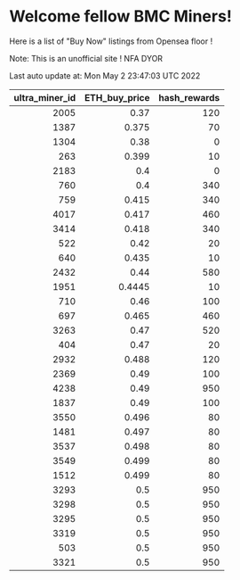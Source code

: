 # Welcome fellow BMC Miners!
Here is a list of "Buy Now" listings from Opensea floor !

Note: This is an unofficial site ! NFA DYOR


Last auto update at: Mon May  2 23:47:03 UTC 2022


|   ultra_miner_id |   ETH_buy_price |   hash_rewards |
|-----------------:|----------------:|---------------:|
|             2005 |          0.37   |            120 |
|             1387 |          0.375  |             70 |
|             1304 |          0.38   |              0 |
|              263 |          0.399  |             10 |
|             2183 |          0.4    |              0 |
|              760 |          0.4    |            340 |
|              759 |          0.415  |            340 |
|             4017 |          0.417  |            460 |
|             3414 |          0.418  |            340 |
|              522 |          0.42   |             20 |
|              640 |          0.435  |             10 |
|             2432 |          0.44   |            580 |
|             1951 |          0.4445 |             10 |
|              710 |          0.46   |            100 |
|              697 |          0.465  |            460 |
|             3263 |          0.47   |            520 |
|              404 |          0.47   |             20 |
|             2932 |          0.488  |            120 |
|             2369 |          0.49   |            100 |
|             4238 |          0.49   |            950 |
|             1837 |          0.49   |            100 |
|             3550 |          0.496  |             80 |
|             1481 |          0.497  |             80 |
|             3537 |          0.498  |             80 |
|             3549 |          0.499  |             80 |
|             1512 |          0.499  |             80 |
|             3293 |          0.5    |            950 |
|             3298 |          0.5    |            950 |
|             3295 |          0.5    |            950 |
|             3319 |          0.5    |            950 |
|              503 |          0.5    |            950 |
|             3321 |          0.5    |            950 |